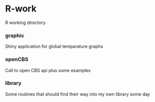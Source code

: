 # R-work
R working directory

### graphic

Shiny application for global temparature graphs

### openCBS

Call to open CBS api plus some examples

### library

Some routines that should find their way into my own library some day

